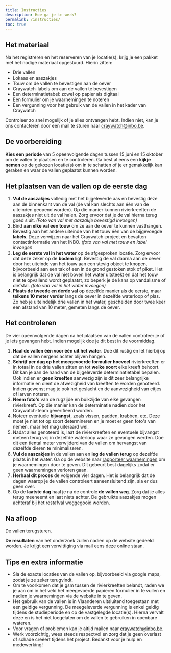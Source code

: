 ```yaml
---
title: Instructies
description: Hoe ga je te werk?
permalink: /instructies/
toc: true
---
```


## Het materiaal

Na het registreren en het reserveren van je locatie(s), krijg je een pakket met het nodige materiaal opgestuurd. Hierin zitten:

- Drie vallen
- Lokaas en aaszakjes
- Touw om de vallen te bevestigen aan de oever
- Craywatch-labels om aan de vallen te bevestigen
- Een determinatietabel: zowel op papier als digitaal
- Een formulier om je waarnemingen te noteren
- Een vergunning voor het gebruik van de vallen in het kader van Craywatch

Controleer zo snel mogelijk of je alles ontvangen hebt. Indien niet, kan je ons contacteren door een mail te sturen naar <craywatch@inbo.be>.

## De voorbereiding

**Kies een periode** van 5 opeenvolgende dagen tussen 15 juni en 15 oktober om de vallen te plaatsen en te controleren. Ga best al eens een **kijkje nemen** op de gekozen locatie(s) om in te schatten of je er gemakkelijk kan geraken en waar de vallen geplaatst kunnen worden.

## Het plaatsen van de vallen op de eerste dag

1. **Vul de aaszakjes** volledig met het bijgeleverde aas en bevestig deze aan de binnenkant van de val (de val kan slechts aan één van de uiteinden geopend worden). Op die manier kunnen rivierkreeften de aaszakjes niet uit de val halen. Zorg ervoor dat je de val hierna terug goed sluit. _(Foto van val met aaszakje bevestigd invoegen)_
2. Bind **aan elke val een touw** om ze aan de oever te kunnen vasthangen. Bevestig aan het andere uiteinde van het touw één van de bijgevoegde **labels**. Deze verwijzen naar het Craywatch-project en bevatten contactinformatie van het INBO. _(foto van val met touw en label invoegen_
3. **Leg de eerste val in het water** op de afgesproken locatie. Zorg ervoor dat deze zeker op de **bodem** ligt. Bevestig de val daarna aan de oever door het uiteinde van het touw aan een stevig object te knopen, bijvoorbeeld aan een tak of een in de grond gestoken stok of piket. Het is belangrijk dat de val niet boven het water uitsteekt en dat het touw niet te opvallend wordt geplaatst, zo beperk je de kans op vandalisme of diefstal. _(foto van val in het water invoegen)_
4. **Plaats de tweede en derde val** op dezelfde manier als de eerste, maar **telkens 10 meter verder** langs de oever in dezelfde waterloop of plas. Zo heb je uiteindelijk drie vallen in het water, gescheiden door twee keer een afstand van 10 meter, gemeten langs de oever.

## Het controleren

De vier opeenvolgende dagen na het plaatsen van de vallen controleer je of je iets gevangen hebt. Indien mogelijk doe je dit best in de voormiddag.

1. **Haal de vallen één voor één uit het water**. Doe dit rustig en let hierbij op dat de vallen nergens achter blijven hangen.
2. **Schrijf per dag op het meegevoerde formulier hoeveel** rivierkreeften er in totaal in de drie vallen zitten en tot **welke soort** elke kreeft behoort. Dit kan je aan de hand van de bijgeleverde determinatietabel bepalen. Ook indien er **geen kreeften** aanwezig zijn is dit zeer belangrijke informatie en dient de afwezigheid van kreeften te worden genoteerd. Indien gewenst mag je ook het geslacht en de aanwezigheid van eitjes of larven noteren.
3. **Neem foto's** van de rugzijde en buikzijde van elke gevangen rivierkreeft. Op die manier kan de determinatie nadien door het Craywatch-team geverifieerd worden.
4. Noteer eventuele **bijvangst**, zoals vissen, padden, krabben, etc. Deze moet je niet tot op soort determineren en je moet er geen foto's van nemen, maar het mag uiteraard wel.
5. Nadat alles genoteerd is, laat de rivierkreeften en eventuele bijvangst meteen terug vrij in dezelfde waterloop waar ze gevangen werden. Doe dit een tiental meter verwijderd van de vallen om hervangst van dezelfde dieren te minimaliseren.
6. **Vul de aaszakjes** in de vallen aan en **leg de vallen terug** op dezelfde plaats in het water.
Ga op de website naar [rapporteer waarnemingen](/waarnemingen.md/) om je waarnemingen door te geven. Dit gebeurt best dagelijks zodat er geen waarnemingen verloren gaan.
7. **Herhaal dit proces** de volgende vier dagen. Het is belangrijk dat de dagen waarop je de vallen controleert aaneensluitend zijn, sla er dus geen over.
8. Op de **laatste dag** haal je na de controle **de vallen weg**. Zorg dat je alles terug meeneemt en laat niets achter. De gebruikte aaszakjes mogen achteraf bij het restafval weggegooid worden.

## Na afloop

De vallen terugsturen.

**De resultaten** van het onderzoek zullen nadien op de website gedeeld worden. Je krijgt een verwittiging via mail eens deze online staan.

## Tips en extra informatie

- Sla de exacte locaties van de vallen op, bijvoorbeeld via google maps, zodat je ze zeker terugvindt.
- Om te voorkomen dat je gsm tussen de rivierkreeften belandt, raden we je aan om in het veld het meegevoerde papieren formulier in te vullen en nadien je waarnemingen via de website in te geven.
- Het gebruik van de vallen is in Vlaanderen uitsluitend toegestaan met een geldige vergunning. De meegeleverde vergunning is enkel geldig tijdens de studieperiode en op de vastgelegde locatie(s). Hierna vervalt deze en is het niet toegelaten om de vallen te gebruiken in openbare wateren.
- Voor vragen of problemen kan je altijd mailen naar <craywatch@inbo.be>.
- Werk voorzichtig, wees steeds respectvol en zorg dat je geen overlast of schade creëert tijdens het project. Bedankt voor je hulp en medewerking!
